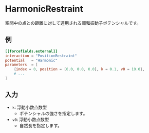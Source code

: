 # HarmonicRestraint

空間中の点との距離に対して適用される調和振動子ポテンシャルです。

## 例

```toml
[[forcefields.external]]
interaction = "PositionRestraint"
potential   = "Harmonic"
parameters  = [
    {index = 0, position = [0.0, 0.0, 0.0], k = 0.1, v0 = 10.0},
    # ...
]
```

## 入力

- `k`: 浮動小数点数型
  - ポテンシャルの強さを指定します。
- `v0`: 浮動小数点数型
  - 自然長を指定します。
